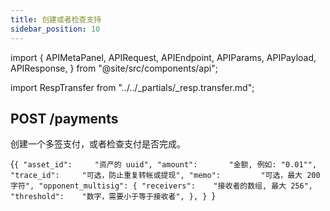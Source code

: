 ```yaml
---
title: 创建或者检查支持
sidebar_position: 10
---
```


import {
  APIMetaPanel,
  APIRequest,
  APIEndpoint,
  APIParams,
  APIPayload,
  APIResponse,
} from "@site/src/components/api";

import RespTransfer from "../../_partials/_resp.transfer.md";

## POST /payments

创建一个多签支付，或者检查支付是否完成。

<APIEndpoint url="/payments" />

<APIMetaPanel scope="Authorized" scopeNote="" />

<APIPayload>{`{
  "asset_id":     "资产的 uuid",
  "amount":       "金额, 例如: "0.01"",
  "trace_id":     "可选，防止重复转帐或提现",
  "memo":         "可选，最大 200 字符",
  "opponent_multisig": {
    "receivers":    "接收者的数组, 最大 256",
    "threshold":    "数字，需要小于等于接收者",
  },
}
`}</APIPayload>

<APIRequest
  title="Generate a multisig payment"
  method="POST"
  url="/payments --data PAYLOAD"
/>

<APIResponse name="payment" />
